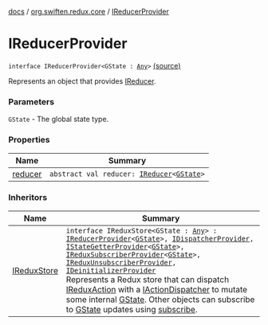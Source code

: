 [docs](../../index.md) / [org.swiften.redux.core](../index.md) / [IReducerProvider](./index.md)

# IReducerProvider

`interface IReducerProvider<GState : `[`Any`](https://kotlinlang.org/api/latest/jvm/stdlib/kotlin/-any/index.html)`>` [(source)](https://github.com/protoman92/KotlinRedux/tree/master/common/common-core/src/main/kotlin/org/swiften/redux/core/Core.kt#L50)

Represents an object that provides [IReducer](../-i-reducer.md).

### Parameters

`GState` - The global state type.

### Properties

| Name | Summary |
|---|---|
| [reducer](reducer.md) | `abstract val reducer: `[`IReducer`](../-i-reducer.md)`<`[`GState`](index.md#GState)`>` |

### Inheritors

| Name | Summary |
|---|---|
| [IReduxStore](../-i-redux-store.md) | `interface IReduxStore<GState : `[`Any`](https://kotlinlang.org/api/latest/jvm/stdlib/kotlin/-any/index.html)`> : `[`IReducerProvider`](./index.md)`<`[`GState`](../-i-redux-store.md#GState)`>, `[`IDispatcherProvider`](../-i-dispatcher-provider/index.md)`, `[`IStateGetterProvider`](../-i-state-getter-provider/index.md)`<`[`GState`](../-i-redux-store.md#GState)`>, `[`IReduxSubscriberProvider`](../-i-redux-subscriber-provider/index.md)`<`[`GState`](../-i-redux-store.md#GState)`>, `[`IReduxUnsubscriberProvider`](../-i-redux-unsubscriber-provider/index.md)`, `[`IDeinitializerProvider`](../-i-deinitializer-provider/index.md)<br>Represents a Redux store that can dispatch [IReduxAction](../-i-redux-action.md) with a [IActionDispatcher](../-i-action-dispatcher.md) to mutate some internal [GState](../-i-redux-store.md#GState). Other objects can subscribe to [GState](../-i-redux-store.md#GState) updates using [subscribe](../-i-redux-subscriber-provider/subscribe.md). |
